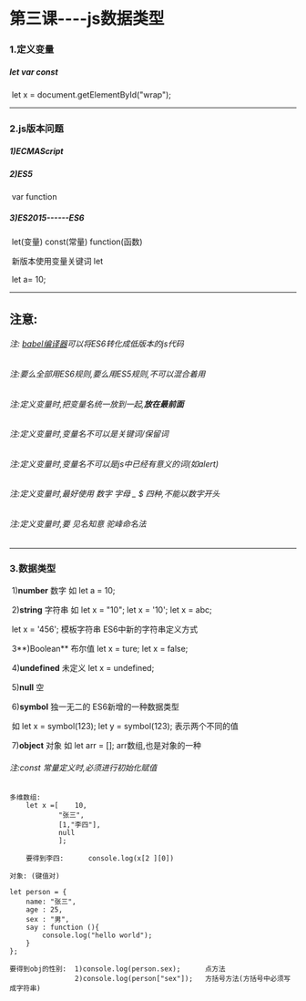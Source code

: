 # 第三课----js数据类型

### 1.定义变量

##### 	let   var   const 

​	let   x = document.getElementById("wrap");

------



### 2.js版本问题

##### 	1)ECMAScript   	

##### 	2)ES5 

​	var		function 

##### 	3)ES2015------ES6

​	let(变量)	 	const(常量)		function(函数)		

​	新版本使用变量关键词   let

​	let   	a= 10;

------

## 注意:

###### 	注: <u>babel编译器</u>可以将ES6转化成低版本的js代码 [](https://www.babeljs.cn/)

###### 注:要么全部用ES6规则,要么用ES5规则,不可以混合着用

###### 注:定义变量时,把变量名统一放到一起,**放在最前面**

###### 注:定义变量时,变量名不可以是关键词/保留词

###### 注:定义变量时,变量名不可以是js中已经有意义的词(如alert)

###### 注:定义变量时,最好使用	数字  字母  _  $ 四种,不能以数字开头

###### 注:定义变量时,要	见名知意		驼峰命名法

------



### 3.数据类型

​	1)**number** 		数字		如 let  a = 10;

​	2)**string** 		字符串  		如 let  x = "10";    let x = '10';	let  x =  abc;

​							let x = '456';   模板字符串  ES6中新的字符串定义方式

​	3**)Boolean** 		布尔值		let x = ture;		let  x = false;

​	4)**undefined** 	未定义		let x = undefined;					

​	5)**null**			空

​	6)**symbol**		独一无二的    	ES6新增的一种数据类型

​							如 let x = symbol(123); 	let y = symbol(123); 表示两个不同的值

​	7)**object** 		对象		如 let arr = [];	arr数组,也是对象的一种

###### 	注:const 常量定义时,必须进行初始化赋值		

```
多维数组:
    let x =[	10,
            "张三",
            [1,"李四"],
            null
            ];

    要得到李四: 		console.log(x[2 ][0])
```

```
对象:	(键值对)

let person = {
    name: "张三",
    age : 25,
    sex : "男",
    say : function (){
        console.log("hello world");
    }
};

要得到obj的性别:	1)console.log(person.sex);		点方法
				2)console.log(person["sex"]);	方括号方法(方括号中必须写成字符串)
```


